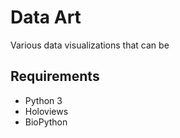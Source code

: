 # Data Art
Various data visualizations that can be 

## Requirements
* Python 3
* Holoviews
* BioPython
